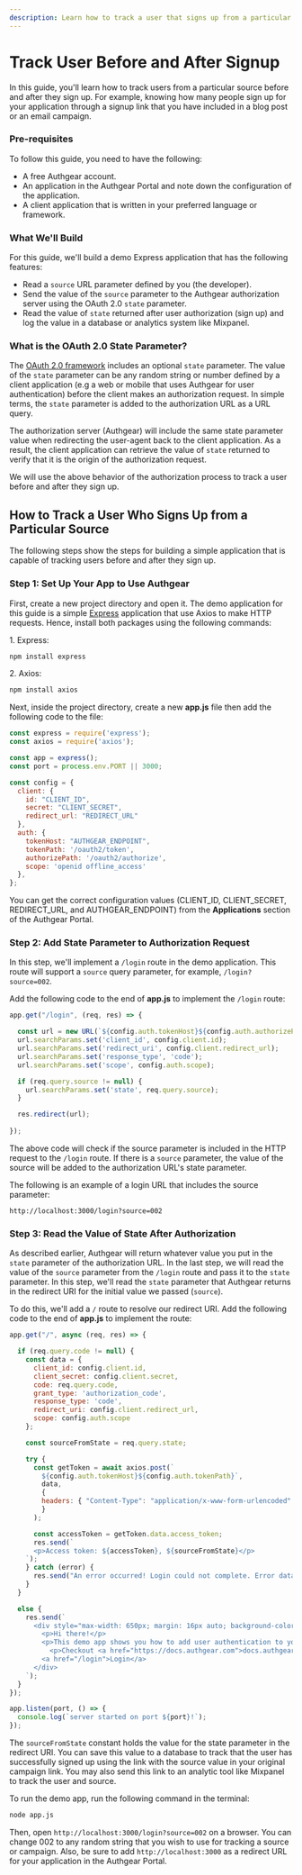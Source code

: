 ```yaml
---
description: Learn how to track a user that signs up from a particular source or campaign.
---
```


# Track User Before and After Signup

In this guide, you'll learn how to track users from a particular source before and after they sign up. For example, knowing how many people sign up for your application through a signup link that you have included in a blog post or an email campaign.

### Pre-requisites

To follow this guide, you need to have the following:

* A free Authgear account.&#x20;
* An application in the Authgear Portal and note down the configuration of the application.
* A client application that is written in your preferred language or framework.

### What We'll Build

For this guide, we'll build a demo Express application that has the following features:

* Read a `source` URL parameter defined by you (the developer).
* Send the value of the `source` parameter to the Authgear authorization server using the OAuth 2.0 `state` parameter.
* Read the value of `state` returned after user authorization (sign up) and log the value in a database or analytics system like Mixpanel.

### What is the OAuth 2.0 State Parameter?

The [OAuth 2.0 framework](https://datatracker.ietf.org/doc/html/rfc6749#section-4.1.1) includes an optional `state` parameter. The value of the `state` parameter can be any random string or number defined by a client application (e.g a web or mobile that uses Authgear for user authentication) before the client makes an authorization request. In simple terms, the `state` parameter is added to the authorization URL as a URL query.

The authorization server (Authgear) will include the same state parameter value when redirecting the user-agent back to the client application. As a result, the client application can retrieve the value of `state` returned to verify that it is the origin of the authorization request.

We will use the above behavior of the authorization process to track a user before and after they sign up.

## How to Track a User Who Signs Up from a Particular Source

The following steps show the steps for building a simple application that is capable of tracking users before and after they sign up.

### Step 1: Set Up Your App to Use Authgear

First, create a new project directory and open it. The demo application for this guide is a simple [Express](https://expressjs.com/) application that use Axios to make HTTP requests. Hence, install both packages using the following commands:

1\. Express:

```sh
npm install express
```

2\. Axios:

```sh
npm install axios
```

Next, inside the project directory, create a new **app.js** file then add the following code to the file:

```javascript
const express = require('express');
const axios = require('axios');

const app = express();
const port = process.env.PORT || 3000;

const config = {
  client: {
    id: "CLIENT_ID",
    secret: "CLIENT_SECRET",
    redirect_url: "REDIRECT_URL"
  },
  auth: {
    tokenHost: "AUTHGEAR_ENDPOINT",
    tokenPath: '/oauth2/token',
    authorizePath: '/oauth2/authorize',
    scope: 'openid offline_access'
  },
};
```

You can get the correct configuration values (CLIENT\_ID, CLIENT\_SECRET, REDIRECT\_URL, and AUTHGEAR\_ENDPOINT) from the **Applications** section of the Authgear Portal.

### Step 2: Add State Parameter to Authorization Request

In this step, we'll implement a `/login` route in the demo application. This route will support a `source` query parameter, for example, `/login?source=002`.

Add the following code to the end of **app.js** to implement the `/login` route:

```javascript
app.get("/login", (req, res) => {

  const url = new URL(`${config.auth.tokenHost}${config.auth.authorizePath}`);
  url.searchParams.set('client_id', config.client.id);
  url.searchParams.set('redirect_uri', config.client.redirect_url);
  url.searchParams.set('response_type', 'code');
  url.searchParams.set('scope', config.auth.scope);

  if (req.query.source != null) {
    url.searchParams.set('state', req.query.source);
  }

  res.redirect(url);
  
});
```

The above code will check if the source parameter is included in the HTTP request to the `/login` route. If there is a `source` parameter, the value of the source will be added to the authorization URL's state parameter.

The following is an example of a login URL that includes the source parameter:

```url
http://localhost:3000/login?source=002
```

### Step 3: Read the Value of State After Authorization

As described earlier, Authgear will return whatever value you put in the `state` parameter of the authorization URL. In the last step, we will read the value of the `source` parameter from the `/login` route and pass it to the `state` parameter. In this step, we'll read the `state` parameter that Authgear returns in the redirect URI for the initial value we passed (`source`).

To do this, we'll add a `/` route to resolve our redirect URI. Add the following code to the end of **app.js** to implement the route:

```javascript
app.get("/", async (req, res) => {

  if (req.query.code != null) {
    const data = {
      client_id: config.client.id,
      client_secret: config.client.secret,
      code: req.query.code,
      grant_type: 'authorization_code',
      response_type: 'code',
      redirect_uri: config.client.redirect_url,
      scope: config.auth.scope
    };

    const sourceFromState = req.query.state;

    try {
      const getToken = await axios.post(`
        ${config.auth.tokenHost}${config.auth.tokenPath}`,
        data,
        {
        headers: { "Content-Type": "application/x-www-form-urlencoded" }
        }
      );

      const accessToken = getToken.data.access_token;
      res.send(`
      <p>Access token: ${accessToken}, ${sourceFromState}</p>
    `);
    } catch (error) {
      res.send("An error occurred! Login could not complete. Error data: " + error);
    }
  }

  else {
    res.send(`
      <div style="max-width: 650px; margin: 16px auto; background-color: #EDEDED; padding: 16px;">
        <p>Hi there!</p>
        <p>This demo app shows you how to add user authentication to your Express app using Authgear</p>
          <p>Checkout <a href="https://docs.authgear.com">docs.authgear.com</a> to learn more about adding Authgear to your apps.</p>
        <a href="/login">Login</a>
      </div>
    `);
  }
});

app.listen(port, () => {
  console.log(`server started on port ${port}!`);
});
```

The `sourceFromState` constant holds the value for the state parameter in the redirect URI. You can save this value to a database to track that the user has successfully signed up using the link with the source value in your original campaign link. You may also send this link to an analytic tool like Mixpanel to track the user and source.

To run the demo app, run the following command in the terminal:

```sh
node app.js
```

Then, open `http://localhost:3000/login?source=002` on a browser. You can change 002 to any random string that you wish to use for tracking a source or campaign. Also, be sure to add `http://localhost:3000` as a redirect URL for your application in the Authgear Portal.
